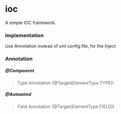 # ioc

A simple IOC framework.

### Implementation
Use Annotation instead of xml config file, for the Inject

### Annotation

##### @Component
> Type Annotation (@Target(ElementType.TYPE))

##### @Autowired
> Field Annotation (@Target(ElementType.FIELD))